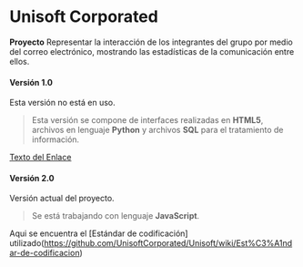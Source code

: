 # Unisoft Corporated

**Proyecto**
Representar la interacción de los integrantes del grupo por medio del correo electrónico, mostrando las estadísticas de la comunicación entre ellos.

#### Versión 1.0
Esta versión no está en uso.

> Esta versión se compone de interfaces realizadas en **HTML5**, archivos en lenguaje **Python** y archivos **SQL** para el tratamiento de información.

[Texto del Enlace](http://example.com "Mensaje del Atributo Título")

#### Versión 2.0
Versión actual del proyecto.

> Se está trabajando con lenguaje **JavaScript**.

Aqui se encuentra el [Estándar de codificación] utilizado(https://github.com/UnisoftCorporated/Unisoft/wiki/Est%C3%A1ndar-de-codificacion)
